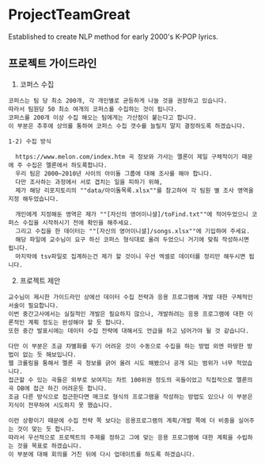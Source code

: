 # ProjectTeamGreat
Established to create NLP method for early 2000's K-POP lyrics.

## 프로젝트 가이드라인

  1) 코퍼스 수집

    코퍼스는 팀 당 최소 200개, 각 개인별로 균등하게 나눌 것을 권장하고 있습니다. 
    따라서 팀원당 50 최소 여개의 코퍼스를 수집하는 것이 됩니다.
    코퍼스를 200개 이상 수집 해오는 팀에게는 가산점이 붙는다고 합니다.
    이 부분은 추후에 상의를 통하여 코퍼스 수집 갯수를 늘릴지 말지 결정하도록 하겠습니다.
  
    1-2) 수집 방식
    
      https://www.melon.com/index.htm 곡 정보와 가사는 멜론이 제일 구체적이기 때문에 주 수집은 멜론에서 하도록합니다.
      우리 팀은 2000~2010년 사이의 아이돌 그룹에 대해 조사를 해야 합니다.
      다만 조사하는 과정에서 서로 겹치는 일을 피하기 위해,
      제가 해당 리포지토리의 ""data/아이돌목록.xlsx""를 참고하여 각 팀원 별 조사 영역을 지정 해두었습니다.
    
      개인에게 지정해둔 영역은 제가 ""[자신의 영어이니셜]/toFind.txt""에 적어두었으니 코퍼스 수집을 시작하시기 전에 확인을 해주세요.
      그리고 수집을 한 데이터는 ""[자신의 영어이니셜]/songs.xlsx""에 기입하여 주세요.
      해당 파일에 교수님이 요구 하신 코퍼스 형식대로 올려 두었으니 거기에 맞춰 작성하시면 됩니다.
      마지막에 tsv파일로 집계하는건 제가 할 것이니 우선 엑셀로 데이터를 정리만 해두시면 됩니다.
    
  2) 프로젝트 제안
  
    교수님이 제시한 가이드라인 상에선 데이터 수집 전략과 응용 프로그램에 개발 대한 구체적인 서술이 필요합니다.
    이번 중간고사에서는 실질적인 개발은 필요하지 않으나, 개발하려는 응용 프로그램에 대한 이론적인 계획 정도는 완성해야 할 듯 합니다.
    또한 중간 발표시에는 데이터 수집 전략에 대해서도 언급을 하고 넘어가야 될 것 같습니다.
    
    다만 이 부분은 조금 차별화를 두기 어려운 것이 수동으로 수집을 하는 방법 외엔 마땅한 방법이 없는 듯 해보입니다.
    웹 크롤링을 통해서 멜론 곡 정보를 긁어 올려 시도 해봤으나 공개 되는 범위가 너무 적었습니다.
    접근할 수 있는 곡들은 외부로 보여지는 차트 100위권 정도의 곡들이었고 직접적으로 멜론의 곡 DB에 접근 하긴 어려운듯 합니다.
    조금 다른 방식으로 접근한다면 매크로 형식의 프로그램을 작성하는 방법도 있으나 이 부분은 지식이 전무하여 시도하지 못 했습니다.
    
    이런 상황이기 때문에 수집 전략 쪽 보다는 응용프로그램의 계획/개발 쪽에 더 비중을 실어주는 것이 맞는 듯 합니다.
    따라서 우선적으로 프로젝트의 주제를 정하고 그에 맞는 응용 프로그램에 대한 계획을 수립하는 것을 목표로 하겠습니다.
    이 부분에 대해 회의를 거친 뒤에 다시 업데이트를 하도록 하겠습니다.
  
